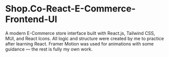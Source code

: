 # Shop.Co-React-E-Commerce-Frontend-UI
A modern E-Commerce store interface built with React.js, Tailwind CSS, MUI, and React Icons. All logic and structure were created by me to practice after learning React. Framer Motion was used for animations with some guidance — the rest is fully my own work.
